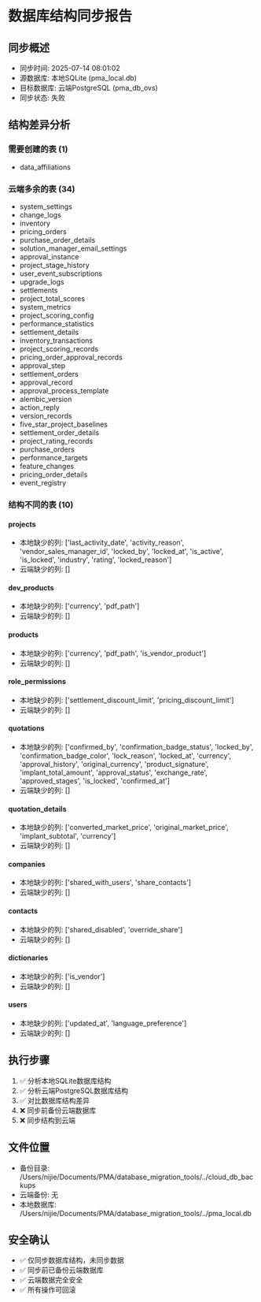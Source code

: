 # 数据库结构同步报告

## 同步概述
- 同步时间: 2025-07-14 08:01:02
- 源数据库: 本地SQLite (pma_local.db)
- 目标数据库: 云端PostgreSQL (pma_db_ovs)
- 同步状态: 失败

## 结构差异分析

### 需要创建的表 (1)
- data_affiliations

### 云端多余的表 (34)
- system_settings
- change_logs
- inventory
- pricing_orders
- purchase_order_details
- solution_manager_email_settings
- approval_instance
- project_stage_history
- user_event_subscriptions
- upgrade_logs
- settlements
- project_total_scores
- system_metrics
- project_scoring_config
- performance_statistics
- settlement_details
- inventory_transactions
- project_scoring_records
- pricing_order_approval_records
- approval_step
- settlement_orders
- approval_record
- approval_process_template
- alembic_version
- action_reply
- version_records
- five_star_project_baselines
- settlement_order_details
- project_rating_records
- purchase_orders
- performance_targets
- feature_changes
- pricing_order_details
- event_registry

### 结构不同的表 (10)

#### projects
- 本地缺少的列: ['last_activity_date', 'activity_reason', 'vendor_sales_manager_id', 'locked_by', 'locked_at', 'is_active', 'is_locked', 'industry', 'rating', 'locked_reason']
- 云端缺少的列: []

#### dev_products
- 本地缺少的列: ['currency', 'pdf_path']
- 云端缺少的列: []

#### products
- 本地缺少的列: ['currency', 'pdf_path', 'is_vendor_product']
- 云端缺少的列: []

#### role_permissions
- 本地缺少的列: ['settlement_discount_limit', 'pricing_discount_limit']
- 云端缺少的列: []

#### quotations
- 本地缺少的列: ['confirmed_by', 'confirmation_badge_status', 'locked_by', 'confirmation_badge_color', 'lock_reason', 'locked_at', 'currency', 'approval_history', 'original_currency', 'product_signature', 'implant_total_amount', 'approval_status', 'exchange_rate', 'approved_stages', 'is_locked', 'confirmed_at']
- 云端缺少的列: []

#### quotation_details
- 本地缺少的列: ['converted_market_price', 'original_market_price', 'implant_subtotal', 'currency']
- 云端缺少的列: []

#### companies
- 本地缺少的列: ['shared_with_users', 'share_contacts']
- 云端缺少的列: []

#### contacts
- 本地缺少的列: ['shared_disabled', 'override_share']
- 云端缺少的列: []

#### dictionaries
- 本地缺少的列: ['is_vendor']
- 云端缺少的列: []

#### users
- 本地缺少的列: ['updated_at', 'language_preference']
- 云端缺少的列: []

## 执行步骤
1. ✅ 分析本地SQLite数据库结构
2. ✅ 分析云端PostgreSQL数据库结构  
3. ✅ 对比数据库结构差异
4. ❌ 同步前备份云端数据库
5. ❌ 同步结构到云端

## 文件位置
- 备份目录: /Users/nijie/Documents/PMA/database_migration_tools/../cloud_db_backups
- 云端备份: 无
- 本地数据库: /Users/nijie/Documents/PMA/database_migration_tools/../pma_local.db

## 安全确认
- ✅ 仅同步数据库结构，未同步数据
- ✅ 同步前已备份云端数据库
- ✅ 云端数据完全安全
- ✅ 所有操作可回滚
